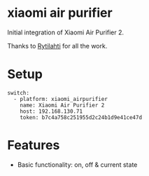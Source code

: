 # xiaomi air purifier

Initial integration of Xiaomi Air Purifier 2.

Thanks to [Rytilahti](https://github.com/rytilahti/python-mirobo) for all the work.

# Setup

```
switch:
  - platform: xiaomi_airpurifier
    name: Xiaomi Air Purifier 2
    host: 192.168.130.71
    token: b7c4a758c251955d2c24b1d9e41ce47d
```

# Features
* Basic functionality: on, off & current state
